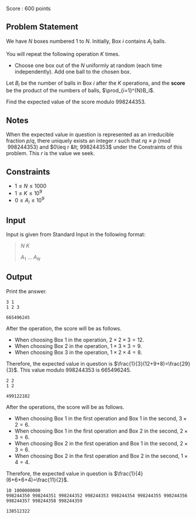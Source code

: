 Score : $600$ points

## Problem Statement

We have $N$ boxes numbered $1$ to $N$. Initially, Box $i$ contains $A_i$ balls.

You will repeat the following operation $K$ times.

- Choose one box out of the $N$ uniformly at random (each time independently). Add one ball to the chosen box.

Let $B_i$ be the number of balls in Box $i$ after the $K$ operations, and the **score** be the product of the numbers of balls, $\prod_{i=1}^{N}B_i$.

Find the expected value of the score modulo $998244353$.

## Notes

When the expected value in question is represented as an irreducible fraction $p/q$, there uniquely exists an integer $r$ such that $rq\equiv p \pmod{998244353}$ and $0\leq r &lt; 998244353$ under the Constraints of this problem. This $r$ is the value we seek.

## Constraints

- $1 \leq N \leq 1000$
- $1 \leq K \leq 10^9$
- $0 \leq A_i \leq 10^9$

## Input

Input is given from Standard Input in the following format:

> $N$ $K$
> 
> $A_1$ $\ldots$ $A_N$

## Output

Print the answer.

```input1
3 1
1 2 3
```

```output1
665496245
```

After the operation, the score will be as follows.

- When choosing Box $1$ in the operation, $2\times 2\times 3=12$.
- When choosing Box $2$ in the operation, $1\times 3\times 3=9$.
- When choosing Box $3$ in the operation, $1\times 2\times 4=8$.

Therefore, the expected value in question is $\frac{1}{3}(12+9+8)=\frac{29}{3}$. This value modulo $998244353$ is $665496245$.

```input2
2 2
1 2
```

```output2
499122182
```

After the operations, the score will be as follows.

- When choosing Box $1$ in the first operation and Box $1$ in the second, $3\times 2=6$.
- When choosing Box $1$ in the first operation and Box $2$ in the second, $2\times 3=6$.
- When choosing Box $2$ in the first operation and Box $1$ in the second, $2\times 3=6$.
- When choosing Box $2$ in the first operation and Box $2$ in the second, $1\times 4=4$.

Therefore, the expected value in question is $\frac{1}{4}(6+6+6+4)=\frac{11}{2}$.

```input3
10 1000000000
998244350 998244351 998244352 998244353 998244354 998244355 998244356 998244357 998244358 998244359
```

```output3
138512322
```